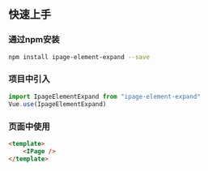 ## 快速上手

### 通过npm安装
```sh
npm install ipage-element-expand --save
```

### 项目中引入
```js main.js
import IpageElementExpand from "ipage-element-expand"
Vue.use(IpageElementExpand)
```

### 页面中使用
```html
<template>
    <IPage />
</template>
```